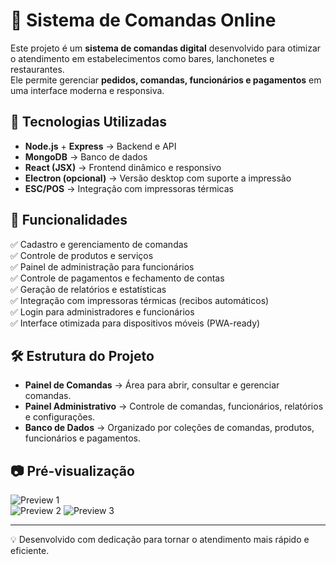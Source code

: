 # 📝 Sistema de Comandas Online

Este projeto é um **sistema de comandas digital** desenvolvido para otimizar o atendimento em estabelecimentos como bares, lanchonetes e restaurantes.  
Ele permite gerenciar **pedidos, comandas, funcionários e pagamentos** em uma interface moderna e responsiva.

## 🚀 Tecnologias Utilizadas
- **Node.js** + **Express** → Backend e API  
- **MongoDB** → Banco de dados  
- **React (JSX)** → Frontend dinâmico e responsivo  
- **Electron (opcional)** → Versão desktop com suporte a impressão  
- **ESC/POS** → Integração com impressoras térmicas  

## 📌 Funcionalidades
✅ Cadastro e gerenciamento de comandas  
✅ Controle de produtos e serviços  
✅ Painel de administração para funcionários  
✅ Controle de pagamentos e fechamento de contas  
✅ Geração de relatórios e estatísticas  
✅ Integração com impressoras térmicas (recibos automáticos)  
✅ Login para administradores e funcionários  
✅ Interface otimizada para dispositivos móveis (PWA-ready)  

## 🛠 Estrutura do Projeto
- **Painel de Comandas** → Área para abrir, consultar e gerenciar comandas.  
- **Painel Administrativo** → Controle de comandas, funcionários, relatórios e configurações.  
- **Banco de Dados** → Organizado por coleções de comandas, produtos, funcionários e pagamentos.  

## 📷 Pré-visualização

![Preview 1](https://i.ibb.co/2YChbk2j/Screenshot-96.png)  
![Preview 2](https://i.ibb.co/6cJzHd64/Screenshot-95.png)
![Preview 3](https://i.ibb.co/MkTXtcQS/Screenshot-97.png)


---

💡 Desenvolvido com dedicação para tornar o atendimento mais rápido e eficiente.
